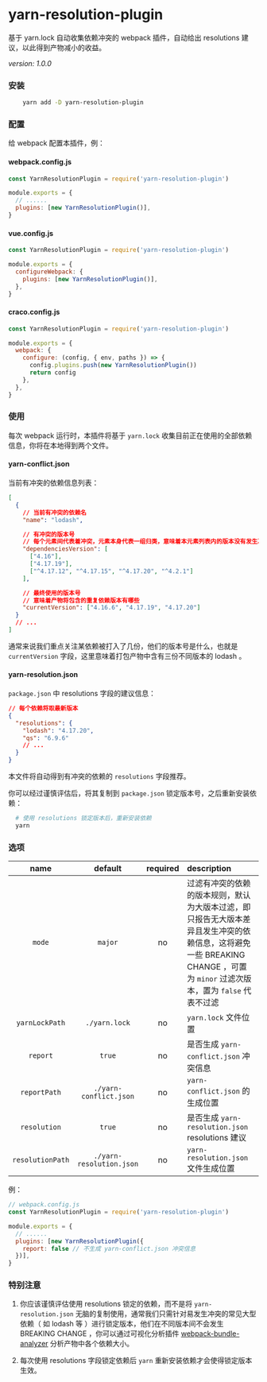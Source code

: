 # yarn-resolution-plugin

基于 yarn.lock 自动收集依赖冲突的 webpack 插件，自动给出 resolutions 建议，以此得到产物减小的收益。

_version: 1.0.0_

### 安装

```bash
    yarn add -D yarn-resolution-plugin
```

### 配置

给 webpack 配置本插件，例：

#### webpack.config.js

```js
const YarnResolutionPlugin = require('yarn-resolution-plugin')

module.exports = {
  // ......
  plugins: [new YarnResolutionPlugin()],
}
```

#### vue.config.js

```js
const YarnResolutionPlugin = require('yarn-resolution-plugin')

module.exports = {
  configureWebpack: {
    plugins: [new YarnResolutionPlugin()],
  },
}
```

#### craco.config.js

```js
const YarnResolutionPlugin = require('yarn-resolution-plugin')

module.exports = {
  webpack: {
    configure: (config, { env, paths }) => {
      config.plugins.push(new YarnResolutionPlugin())
      return config
    },
  },
}
```

### 使用

每次 webpack 运行时，本插件将基于 `yarn.lock` 收集目前正在使用的全部依赖信息，你将在本地得到两个文件。

#### yarn-conflict.json

当前有冲突的依赖信息列表：

```json
[
  {
    // 当前有冲突的依赖名
    "name": "lodash",

    // 有冲突的版本号
    // 每个元素间代表着冲突，元素本身代表一组归类，意味着本元素列表内的版本没有发生冲突
    "dependenciesVersion": [
      ["4.16"],
      ["4.17.19"],
      ["^4.17.12", "^4.17.15", "^4.17.20", "^4.2.1"]
    ],

    // 最终使用的版本号
    // 意味着产物将包含的重复依赖版本有哪些
    "currentVersion": ["4.16.6", "4.17.19", "4.17.20"]
  }
  // ...
]
```

通常来说我们重点关注某依赖被打入了几份，他们的版本号是什么，也就是 `currentVersion` 字段，这里意味着打包产物中含有三份不同版本的 lodash 。

#### yarn-resolution.json

`package.json` 中 resolutions 字段的建议信息：

```json
// 每个依赖将取最新版本
{
  "resolutions": {
    "lodash": "4.17.20",
    "qs": "6.9.6"
    // ...
  }
}
```

本文件将自动得到有冲突的依赖的 `resolutions` 字段推荐。

你可以经过谨慎评估后，将其复制到 `package.json` 锁定版本号，之后重新安装依赖：

```bash
  # 使用 resolutions 锁定版本后，重新安装依赖
  yarn
```

### 选项

|       name       |         default          | required | description                                                                                                                                                               |
| :--------------: | :----------------------: | :------: | :------------------------------------------------------------------------------------------------------------------------------------------------------------------------ |
|      `mode`      |         `major`          |    no    | 过滤有冲突的依赖的版本规则，默认为大版本过滤，即只报告无大版本差异且发生冲突的依赖信息，这将避免一些 BREAKING CHANGE ，可置为 `minor` 过滤次版本，置为 `false` 代表不过滤 |
|  `yarnLockPath`  |      `./yarn.lock`       |    no    | `yarn.lock` 文件位置                                                                                                                                                      |
|     `report`     |          `true`          |    no    | 是否生成 `yarn-conflict.json` 冲突信息                                                                                                                                    |
|   `reportPath`   |  `./yarn-conflict.json`  |    no    | `yarn-conflict.json` 的生成位置                                                                                                                                           |
|   `resolution`   |          `true`          |    no    | 是否生成 `yarn-resolution.json` resolutions 建议                                                                                                                          |
| `resolutionPath` | `./yarn-resolution.json` |    no    | `yarn-resolution.json` 文件生成位置                                                                                                                                       |
例：

```js
// webpack.config.js
const YarnResolutionPlugin = require('yarn-resolution-plugin')

module.exports = {
  // ......
  plugins: [new YarnResolutionPlugin({
    report: false // 不生成 yarn-conflict.json 冲突信息
  })],
}
```

### 特别注意

1. 你应该谨慎评估使用 resolutions 锁定的依赖，而不是将 `yarn-resolution.json` 无脑的复制使用，通常我们只需针对易发生冲突的常见大型依赖（ 如 lodash 等 ）进行锁定版本，他们在不同版本间不会发生 BREAKING CHANGE ，你可以通过可视化分析插件 [webpack-bundle-analyzer](https://github.com/webpack-contrib/webpack-bundle-analyzer) 分析产物中各个依赖大小。

2. 每次使用 resolutions 字段锁定依赖后 `yarn` 重新安装依赖才会使得锁定版本生效。